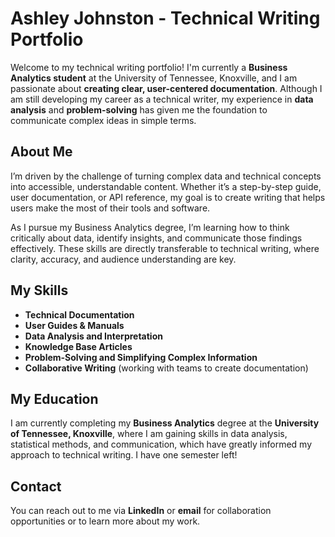 # Ashley Johnston - Technical Writing Portfolio

Welcome to my technical writing portfolio! I'm currently a **Business Analytics student** at the University of Tennessee, Knoxville, and I am passionate about **creating clear, user-centered documentation**. Although I am still developing my career as a technical writer, my experience in **data analysis** and **problem-solving** has given me the foundation to communicate complex ideas in simple terms.

## About Me
I’m driven by the challenge of turning complex data and technical concepts into accessible, understandable content. Whether it’s a step-by-step guide, user documentation, or API reference, my goal is to create writing that helps users make the most of their tools and software.

As I pursue my Business Analytics degree, I’m learning how to think critically about data, identify insights, and communicate those findings effectively. These skills are directly transferable to technical writing, where clarity, accuracy, and audience understanding are key.

## My Skills
- **Technical Documentation**  
- **User Guides & Manuals**  
- **Data Analysis and Interpretation**  
- **Knowledge Base Articles**  
- **Problem-Solving and Simplifying Complex Information**  
- **Collaborative Writing** (working with teams to create documentation)

## My Education
I am currently completing my **Business Analytics** degree at the **University of Tennessee, Knoxville**, where I am gaining skills in data analysis, statistical methods, and communication, which have greatly informed my approach to technical writing. I have one semester left!

## Contact
You can reach out to me via **LinkedIn** or **email** for collaboration opportunities or to learn more about my work.
